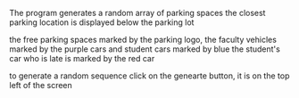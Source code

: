 The program generates a random array of parking spaces the closest parking location is displayed below the parking lot

the free parking spaces marked by the parking logo, the faculty vehicles marked by the purple cars and student cars 
marked by blue the student's car who is late is marked by the red car 

to generate a random sequence click on the genearte button, it is on the top left of the screen
